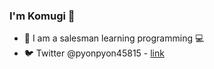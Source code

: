 ### I'm Komugi 🐰

* 👨 I am a salesman learning programming 💻
* 🐦 Twitter @pyonpyon45815 - [link](https://github.com/pyonpyon45815)
